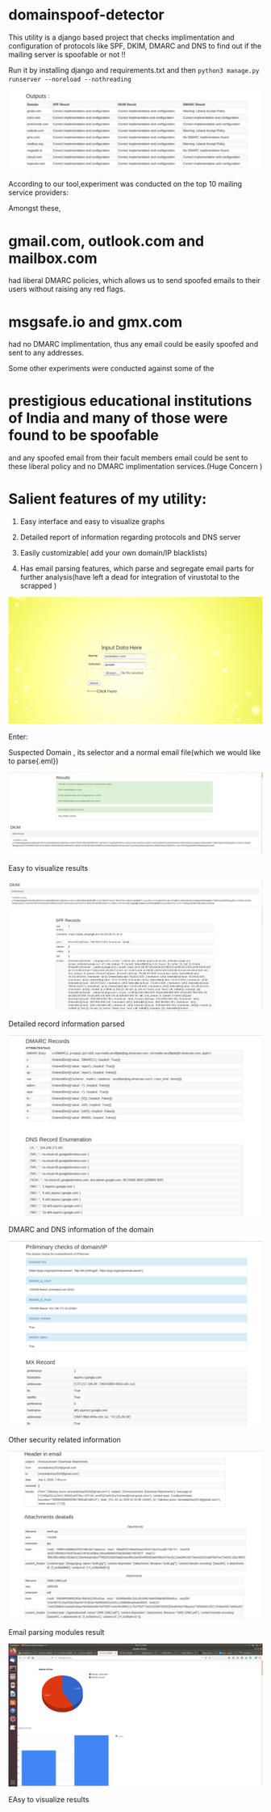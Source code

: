 # domainspoof-detector
This utility is a django based project that checks implimentation and configuration of protocols like SPF, DKIM, DMARC and DNS to find out if the mailing server is spoofable or not !!

Run it by installing django and requirements.txt and then ``` python3 manage.py runserver --noreload --nothreading ```

![image1](screenshot/img7.png?raw=true "Results obtained from the tool")

According to our tool,experiment was conducted on the top 10 mailing service providers:

Amongst these,
# gmail.com, outlook.com and mailbox.com 
had liberal DMARC policies, which allows us to send spoofed emails to their users without raising any red flags.
# msgsafe.io and gmx.com 
had no DMARC implimentation, thus any email could be easily spoofed and sent to any addresses.

Some other experiments were conducted against some of the 
# prestigious educational institutions of India and many of those were found to be spoofable 
and any spoofed email from their facult members email could be sent to these liberal policy and no DMARC implimentation services.(Huge Concern
)

# Salient features of my utility:

1) Easy interface and easy to visualize graphs

2) Detailed report of information regarding protocols and DNS server

3) Easily customizable( add your own domain/IP blacklists)

4) Has email parsing features, which parse and segregate email parts for further analysis(have left a dead for integration of virustotal to the scrapped )

![image2](screenshot/img1.png?raw=true "Results obtained from the tool")

Enter:

Suspected Domain , its selector and a normal email file(which we would like to parse{.eml})

![image3](screenshot/img2.png?raw=true "Results obtained from the tool")

Easy to visualize results

![image4](screenshot/img3.png?raw=true "Results obtained from the tool")

Detailed record information parsed

![image5](screenshot/img4.png?raw=true "Results obtained from the tool")

DMARC and DNS information of the domain

![image1](screenshot/img5.png?raw=true "Results obtained from the tool")

Other security related information 

![image1](screenshot/img6.png?raw=true "Results obtained from the tool")

Email parsing modules result

![image8](screenshot/img9.png?raw=true "Results obtained from the tool")

EAsy to visualize results
